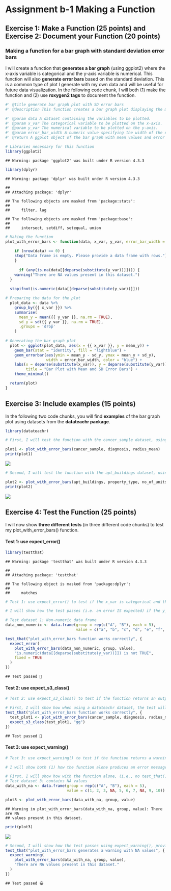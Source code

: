 Assignment b-1 Making a Function
================

## Exercise 1: Make a Function (25 points) and Exercise 2: Document your Function (20 points)

### Making a function for a bar graph with standard deviation error bars

I will create a function that **generates a bar graph** (using ggplot2)
where the x-axis variable is categorical and the y-axis variable is
numerical. This function will also **generate error bars** based on the
standard deviation. This is a common type of plot I generate with my own
data and will be useful for future data visualization. In the following
code chunk, I will both (1) make the function and (2) use **roxygen2
tags** to document the function.

``` r
#' @title generate bar graph plot with SD error bars
#' @description This function creates a bar graph plot displaying the mean of a numerical y-variable with standard deviation error bars, across a specified categorical x-variable.

#' @param data A dataset containing the variables to be plotted.
#' @param x_var The categorical variable to be plotted on the x-axis.
#' @param y_var The numerical variable to be plotted on the y-axis.
#' @param error_bar_width A numeric value specifying the width of the error bars (default is 0.15).
#' @return A ggplot object of the bar graph with mean values and error bars.

# Libraries necessary for this function
library(ggplot2)
```

    ## Warning: package 'ggplot2' was built under R version 4.3.3

``` r
library(dplyr)
```

    ## Warning: package 'dplyr' was built under R version 4.3.3

    ## 
    ## Attaching package: 'dplyr'

    ## The following objects are masked from 'package:stats':
    ## 
    ##     filter, lag

    ## The following objects are masked from 'package:base':
    ## 
    ##     intersect, setdiff, setequal, union

``` r
# Making the function
plot_with_error_bars <- function(data, x_var, y_var, error_bar_width = 0.15) {
  
    if (nrow(data) == 0) {
    stop("Data frame is empty. Please provide a data frame with rows.")
    }
  
      if (any(is.na(data[[deparse(substitute(y_var))]]))) {
    warning("There are NA values present in this dataset.")
  }
  
  stopifnot(is.numeric(data[[deparse(substitute(y_var))]]))

# Preparing the data for the plot
  plot_data <- data %>%
    group_by({{ x_var }}) %>%
    summarise(
      mean_y = mean({{ y_var }}, na.rm = TRUE),
      sd_y = sd({{ y_var }}, na.rm = TRUE),
      .groups = 'drop'
    )
  
# Generating the bar graph plot
  plot <- ggplot(plot_data, aes(x = {{ x_var }}, y = mean_y)) +
    geom_bar(stat = "identity", fill = "lightblue") +  
    geom_errorbar(aes(ymin = mean_y - sd_y, ymax = mean_y + sd_y), 
                  width = error_bar_width, color = "blue") +  
    labs(x = deparse(substitute(x_var)), y = deparse(substitute(y_var)), 
         title = "Bar Plot with Mean and SD Error Bars") +
    theme_minimal()

  return(plot)
}
```

## Exercise 3: Include examples (15 points)

In the following two code chunks, you will find **examples** of the bar
graph plot using datasets from the **datateachr package**.

``` r
library(datateachr)

# First, I will test the function with the cancer_sample dataset, using diagnosis as the categorical x_var and radius_mean as the numerical y_var

plot1 <- plot_with_error_bars(cancer_sample, diagnosis, radius_mean)
print(plot1)
```

![](assignment-b1_files/figure-gfm/unnamed-chunk-2-1.png)<!-- -->

``` r
# Second, I will test the function with the apt_buildings dataset, using property_type as the categorical x_var and no_of_units as the numerical y_var

plot2 <- plot_with_error_bars(apt_buildings, property_type, no_of_units)
print(plot2)
```

![](assignment-b1_files/figure-gfm/unnamed-chunk-3-1.png)<!-- -->

## Exercise 4: Test the Function (25 points)

I will now show **three different tests** (in three different code
chunks) to test my plot_with_error_bars() function.

#### Test 1: use expect_error()

``` r
library(testthat) 
```

    ## Warning: package 'testthat' was built under R version 4.3.3

    ## 
    ## Attaching package: 'testthat'

    ## The following object is masked from 'package:dplyr':
    ## 
    ##     matches

``` r
# Test 1: use expect_error() to test if the x_var is categorical and the y_var is numerical

# I will show how the test passes (i.e. an error IS expected) if the y_var is non-numerical:

# Test dataset 1: Non-numeric data frame
data_non_numeric <- data.frame(group = rep(c("A", "B"), each = 5),
                               value = c("a", "b", "c", "d", "e", "f", "g", "h", "i", "j"))

test_that("plot_with_error_bars function works correctly", {
  expect_error(
    plot_with_error_bars(data_non_numeric, group, value),
    "is.numeric(data[[deparse(substitute(y_var))]]) is not TRUE",
    fixed = TRUE
  )
})
```

    ## Test passed 🥳

#### Test 2: use expect_s3_class()

``` r
# Test 2: use expect_s3_class() to test if the function returns an output of a ggplot object using ggplot2

# First, I will show how when using a datateachr dataset, the test will pass (and a ggplot2 object will be produced)
test_that("plot_with_error_bars function works correctly", {
  test_plot1 <- plot_with_error_bars(cancer_sample, diagnosis, radius_mean)
  expect_s3_class(test_plot1, "gg") 
})
```

    ## Test passed 🥇

#### Test 3: use expect_warning()

``` r
# Test 3: use expect_warning() to test if the function returns a warning message, but also still returns a ggplot2 object output

# I will show both (1) how the function alone produces an error message if a dataset is used that contains NA values, then (2) how using the expect_warning() function shows the test passes when a dataset is used that contains NA values.

# First, I will show how with the function alone, (i.e., no test_that() function yet) an error message will be raised when there are NA values present in the dataset
# Test dataset 3: contains NA values
data_with_na <- data.frame(group = rep(c("A", "B"), each = 5),
                           value = c(1, 2, 3, NA, 5, 6, 7, NA, 9, 10))

plot3 <- plot_with_error_bars(data_with_na, group, value)
```

    ## Warning in plot_with_error_bars(data_with_na, group, value): There are NA
    ## values present in this dataset.

``` r
print(plot3)
```

![](assignment-b1_files/figure-gfm/unnamed-chunk-6-1.png)<!-- -->

``` r
# Second, I will show how the test passes using expect_warning(), proving that the function will correctly raise a warning message
test_that("plot_with_error_bars generates a warning with NA values", {
  expect_warning(
    plot_with_error_bars(data_with_na, group, value),
    "There are NA values present in this dataset."
  )
})
```

    ## Test passed 😀
